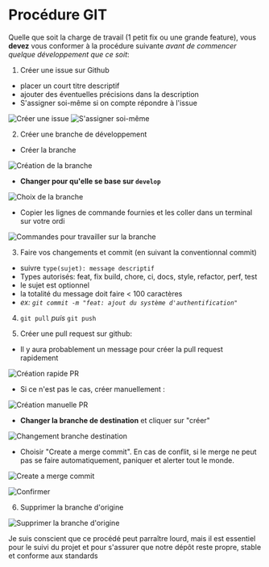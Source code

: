 
# Procédure GIT

Quelle que soit la charge de travail (1 petit fix ou une grande feature), vous **devez** vous conformer à la procédure suivante *avant de commencer quelque développement que ce soit*:

1. Créer une issue sur Github
  - placer un court titre descriptif
  - ajouter des éventuelles précisions dans la description
  - S'assigner soi-même si on compte répondre à l'issue

![Créer une issue](docs/img/procédure_git/image.png)
![S'assigner soi-même](docs/img/procédure_git/image-1.png)

2. Créer une branche de développement

  - Créer la branche

![Création de la branche](docs/img/procédure_git/image-2.png)

  - **Changer pour qu'elle se base sur `develop`**

![Choix de la branche](docs/img/procédure_git/image-3.png)

  - Copier les lignes de commande fournies et les coller dans un terminal sur votre ordi

![Commandes pour travailler sur la branche](docs/img/procédure_git/image-4.png)

3. Faire vos changements et commit (en suivant la conventionnal commit)
  - suivre `type(sujet): message descriptif`
  - Types autorisés: feat, fix build, chore, ci, docs, style, refactor, perf, test
  - le sujet est optionnel
  - la totalité du message doit faire < 100 caractères
  - *ex: `git commit -m "feat: ajout du système d'authentification"`*

4. `git pull` *puis* `git push`

5. Créer une pull request sur github:

  - Il y aura probablement un message pour créer la pull request rapidement

![Création rapide PR](docs/img/procédure_git/image-5.png)

  - Si ce n'est pas le cas, créer manuellement :

![Création manuelle PR](docs/img/procédure_git/image-6.png)

  - **Changer la branche de destination** et cliquer sur "créer"

![Changement branche destination](docs/img/procédure_git/image-7.png)

  - Choisir "Create a merge commit". En cas de conflit, si le merge ne peut pas se faire automatiquement, paniquer et alerter tout le monde.

![Create a merge commit](docs/img/procédure_git/image-8.png)

![Confirmer](docs/img/procédure_git/image-9.png)

6. Supprimer la branche d'origine

![Supprimer la branche d'origine](docs/img/procédure_git/image-10.png)



Je suis conscient que ce procédé peut parraître lourd, mais il est essentiel pour le suivi du projet et pour s'assurer que notre dépôt reste propre, stable et conforme aux standards
